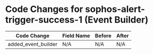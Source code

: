 # Code Changes for sophos-alert-trigger-success-1 (Event Builder)

| Code Change | Field Name | Before | After |
|-------------|------------|--------|-------|
| added_event_builder | N/A | N/A | N/A |
